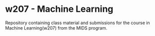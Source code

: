 # w207 - Machine Learning

Repository containing class material and submissions for the course in Machine Learning(w207) from the MIDS program.

